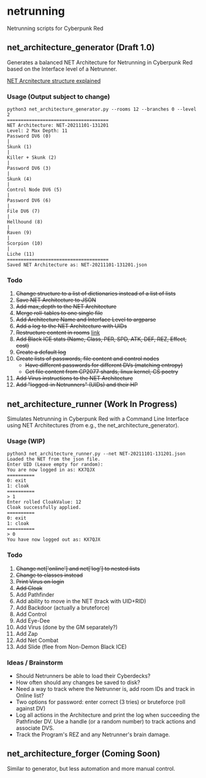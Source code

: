# netrunning
Netrunning scripts for Cyberpunk Red

## net\_architecture\_generator (Draft 1.0)
Generates a balanced NET Architecture for Netrunning in Cyberpunk Red based on the Interface level of a Netrunner.

[NET Arcnitecture structure explained](documentation.md)

### Usage (Output subject to change)
```
python3 net_architecture_generator.py --rooms 12 --branches 0 --level 2
=====================================
NET Architecture: NET-20211101-131201
Level: 2 Max Depth: 11
Password DV6 (0) 
|
Skunk (1) 
|
Killer + Skunk (2) 
|
Password DV6 (3) 
|
Skunk (4) 
|
Control Node DV6 (5) 
|
Password DV6 (6) 
|
File DV6 (7) 
|
Hellhound (8) 
|
Raven (9) 
|
Scorpion (10) 
|
Liche (11) 
=====================================
Saved NET Architecture as: NET-20211101-131201.json
```

### Todo
1. ~~Change structure to a list of dictionaries instead of a list of lists~~
2. ~~Save NET Architecture to JSON~~
3. ~~Add max\_depth to the NET Architecture~~
4. ~~Merge roll-tables to one single file~~
5. ~~Add Architecture Name and Interface Level to argparse~~
6. ~~Add a log to the NET Architecture with UIDs~~
7. ~~Restructure content in rooms~~ [link](documentation.md)
8. ~~Add Black ICE stats (Name, Class, PER, SPD, ATK, DEF, REZ, Effect, cost)~~
9. ~~Create a default log~~
10. ~~Create lists of passwords, file content and control nodes~~
    - ~~Have different passwords for different DVs (matching entropy)~~
    - ~~Get file content from CP2077 shards, linux kernel, CS poetry~~
11. ~~Add Virus instructions to the NET Architecture~~
12. ~~Add "logged-in Netrunners" (UIDs) and their HP~~

## net\_architecture\_runner (Work In Progress)
Simulates Netrunning in Cyberpunk Red with a Command Line Interface using NET Architectures (from e.g., the net\_architecture\_generator).

### Usage (WIP)
```
python3 net_architecture_runner.py --net NET-20211101-131201.json
Loaded the NET from the json file.
Enter UID (Leave empty for random): 
You are now logged in as: KX7QJX
==========
0: exit
1: cloak
==========
> 1
Enter rolled CloakValue: 12
Cloak successfully applied.
==========
0: exit
1: cloak
==========
> 0
You have now logged out as: KX7QJX
```

### Todo
1. ~~Change net['online'] and net['log'] to nested lists~~
2. ~~Change to classes instead~~
3. ~~Print Virus on login~~
4. ~~Add Cloak~~
5. Add Pathfinder
6. Add ability to move in the NET (track with UID+RID)
7. Add Backdoor (actually a bruteforce)
8. Add Control
9. Add Eye-Dee
10. Add Virus (done by the GM separately?)
11. Add Zap
12. Add Net Combat
13. Add Slide (flee from Non-Demon Black ICE)

### Ideas / Brainstorm
- Should Netrunners be able to load their Cyberdecks?
- How often should any changes be saved to disk?
- Need a way to track where the Netrunner is, add room IDs and track in Online list?
- Two options for password: enter correct (3 tries) or bruteforce (roll against DV)
- Log all actions in the Architecture and print the log when succeeding the Pathfinder DV. Use a handle (or a random number) to track actions and associate DVS.
- Track the Program's REZ and any Netrunner's brain damage.

## net\_architecture\_forger (Coming Soon)
Similar to generator, but less automation and more manual control.
